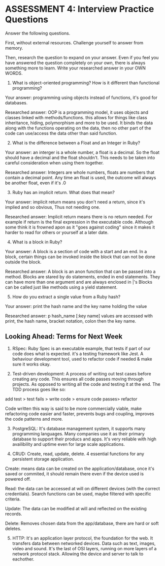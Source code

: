 # ASSESSMENT 4: Interview Practice Questions

Answer the following questions.

First, without external resources. Challenge yourself to answer from memory.

Then, research the question to expand on your answer. Even if you feel you have answered the question completely on your own, there is always something more to learn. Write your researched answer in your OWN WORDS.

1. What is object-oriented programming? How is it different than functional programming?

Your answer: programming using objects instead of functions, it's good for databases.

Researched answer: OOP is a programming model, it uses objects and classes linked with methods/functions. this allows for things like class inheritance, hiding, polymorphism and more to be used. It binds the data along with the functions operating on the data, then no other part of the code can use/access the data other than said function.

2. What is the difference between a Float and an Integer in Ruby?

Your answer: an interger is a whole number, a float is a decimal. So the float should have a decimal and the float shouldn't. This needs to be taken into careful consideration when using them together.

Researched answer: Integers are whole numbers, floats are numbers that contain a decimal point. Any time an float is used, the outcome will always be another float, even if it's .0 


3. Ruby has an implicit return. What does that mean?

Your answer: implicit return means you don't need a return, since it's implied and so obvious, Thus not needing one.

Researched answer: Implicit return means there is no return needed. For example if return is the final expression in the executable code. Although some think it is frowned apon as it "goes against coding" since it makes it harder to read for others or yourself at a later date. 

4. What is a block in Ruby? 

Your answer: A block is a section of code with a start and an end. In a block, certain things can be invoked inside the block that can not be done outside the block.

Researched answer: A block is an anon function that can be passed into a method. Blocks are stared by do statements, ended in end statements. They can have more than one argument and are always enclosed in |'s
Blocks can be called just like methods using a yield statement.

5. How do you extract a single value from a Ruby hash?

Your answer: print the hash name and the key name holding the value

Researched answer: p hash_name [:key name] 
values are accessed with print, the hash name, bracket notation, colon then the key name. 

## Looking Ahead: Terms for Next Week

1. RSpec: Ruby Spec is an executable example, that tests if part of our code does what is expected. it's a testing framework like Jest. A behaviour development tool, used to refactor code if needed & make sure it works okay. 

2. Test-driven development: A process of writing out test cases before creating any code. This ensures all code passes moving through projects. As opposed to writing all the code and testing it at the end. The TDD process goes like so:

add test > test fails > write code > ensure code passes> refactor

Code written this way is said to be more commercially viable, make refactoring code easier and faster, prevents bugs and coupling, improves the code patterns and more. 

3. PostgreSQL: It's database management system, it supports many programming languages. Many companies use it as their primary database to support their producs and apps. It's very reliable with high availibility and uptime even for large scale applications. 

4. CRUD: Create, read, update, delete. 
4 essential functions for any persistent storage application. 

Create: means data can be created on the application/database, once it's saved or commited, it should remain there even if the device used is powered off.

Read: the data can be accessed at will on different devices (with the correct credentials). Search functions can be used, maybe filtered with specific criteria. 

Update: The data can be modified at will and reflected on the existing records.

Delete: Removes chosen data from the app/database, there are hard or soft deletes. 

5. HTTP: It's an application layer protocol, the foundation for the web. It transfers data between networked devices. Data such as text, images, video and sound. It's the last of OSI layers, running on more layers of a network protocol stack. Allowing the device and server to talk to eachother. 
